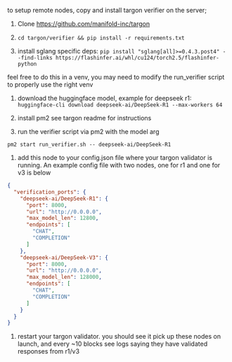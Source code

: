 to setup remote nodes, copy and install targon verifier on the server;

1. Clone https://github.com/manifold-inc/targon

1. `cd targon/verifier && pip install -r requirements.txt`

1. install sglang specific deps:
   `pip install "sglang[all]>=0.4.3.post4" --find-links https://flashinfer.ai/whl/cu124/torch2.5/flashinfer-python`

feel free to do this in a venv, you may need to modify the run_verifier script
to properly use the right venv

1. download the huggingface model, example for deepseek r1:
   `huggingface-cli download deepseek-ai/DeepSeek-R1 --max-workers 64`

1. install pm2 see targon readme for instructions

1. run the verifier script via pm2 with the model arg

`pm2 start run_verifier.sh -- deepseek-ai/DeepSeek-R1`

1. add this node to your config.json file where your targon validator is
   running. An example config file with two nodes, one for r1 and one for v3 is
   below

```json
{
  "verification_ports": {
    "deepseek-ai/DeepSeek-R1": {
      "port": 8000,
      "url": "http://0.0.0.0",
      "max_model_len": 12800,
      "endpoints": [
        "CHAT",
        "COMPLETION"
      ]
    },
    "deepseek-ai/DeepSeek-V3": {
      "port": 8000,
      "url": "http://0.0.0.0",
      "max_model_len": 128000,
      "endpoints": [
        "CHAT",
        "COMPLETION"
      ]
    }
  }
}
```

1. restart your targon validator. you should see it pick up these nodes on
   launch, and every ~10 blocks see logs saying they have validated responses
   from r1/v3

